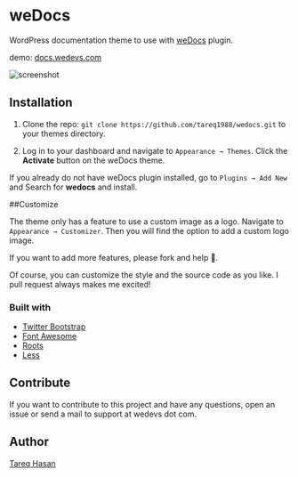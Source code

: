 # weDocs

WordPress documentation theme to use with [weDocs](https://wordpress.org/plugins/wedocs/) plugin.

demo: [docs.wedevs.com](http://docs.wedevs.com)

![screenshot](screenshot.png)

## Installation

1. Clone the repo: `git clone https://github.com/tareq1988/wedocs.git` to your themes directory.

2. Log in to your dashboard and navigate to `Appearance → Themes`. Click the **Activate** button on the weDocs theme.

If you already do not have weDocs plugin installed, go to `Plugins → Add New` and Search for **wedocs** and install.

##Customize

The theme only has a feature to use a custom image as a logo.
Navigate to `Appearance → Customizer`. Then you will find the option to add a custom logo image.

If you want to add more features, please fork and help 🙂.

Of course, you can customize the style and the source code as you like. I pull request always makes me excited!

### Built with

* [Twitter Bootstrap](http://getbootstrap.com)
* [Font Awesome](http://fontawesome.io/)
* [Roots](http://roots.io)
* [Less](http://www.lesscss.org/)



## Contribute
If you want to contribute to this project and have any questions, open an issue or send a mail to support at wedevs dot com.


## Author
[Tareq Hasan](http://tareq.co)
